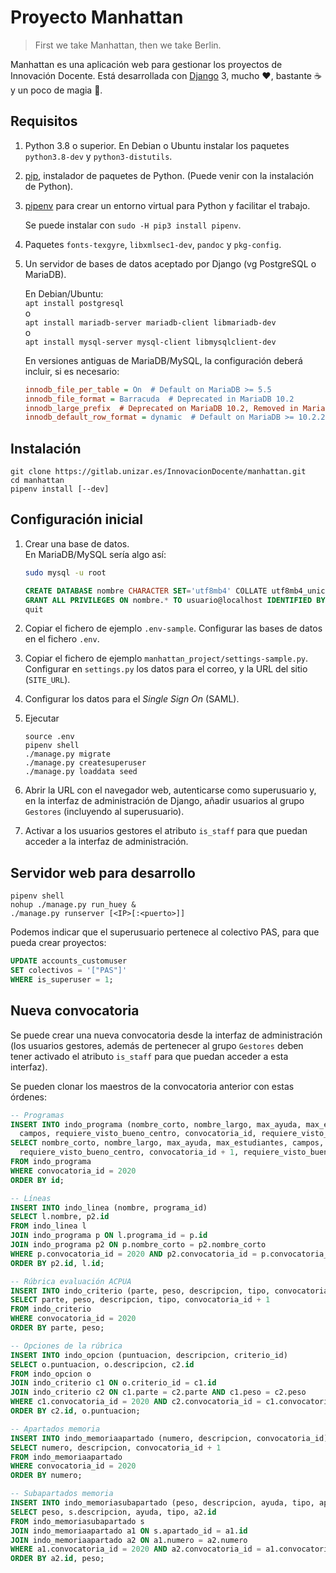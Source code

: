 Proyecto Manhattan
==================

> First we take Manhattan, then we take Berlin.

Manhattan es una aplicación web para gestionar los proyectos de Innovación Docente.
Está desarrollada con [Django](https://www.djangoproject.com/) 3, mucho ♥, bastante ☕ y un poco de magia 🧙.

Requisitos
----------

1. Python 3.8 o superior. En Debian o Ubuntu instalar los paquetes `python3.8-dev` y `python3-distutils`.
2. [pip](https://pip.pypa.io/en/stable/installing/), instalador de paquetes de Python.
   (Puede venir con la instalación de Python).
3. [pipenv](https://github.com/pypa/pipenv) para crear un entorno virtual para Python y facilitar el trabajo.

   Se puede instalar con `sudo -H pip3 install pipenv`.
4. Paquetes `fonts-texgyre`, `libxmlsec1-dev`, `pandoc` y `pkg-config`.
5. Un servidor de bases de datos aceptado por Django (vg PostgreSQL o MariaDB).

   En Debian/Ubuntu:  
   `apt install postgresql`  
   o  
   `apt install mariadb-server mariadb-client libmariadb-dev`  
   o  
   `apt install mysql-server mysql-client libmysqlclient-dev`

   En versiones antiguas de MariaDB/MySQL, la configuración deberá incluir, si es necesario:

   ```ini
   innodb_file_per_table = On  # Default on MariaDB >= 5.5
   innodb_file_format = Barracuda  # Deprecated in MariaDB 10.2
   innodb_large_prefix  # Deprecated on MariaDB 10.2, Removed in MariaDB 10.3.1
   innodb_default_row_format = dynamic  # Default on MariaDB >= 10.2.2
   ```

Instalación
-----------

```shell
git clone https://gitlab.unizar.es/InnovacionDocente/manhattan.git
cd manhattan
pipenv install [--dev]
```

Configuración inicial
---------------------

1. Crear una base de datos.  
   En MariaDB/MySQL sería algo así:

   ```sh
   sudo mysql -u root
   ```

   ```sql
   CREATE DATABASE nombre CHARACTER SET='utf8mb4' COLLATE utf8mb4_unicode_ci;
   GRANT ALL PRIVILEGES ON nombre.* TO usuario@localhost IDENTIFIED BY 'abretesesamo';
   quit
   ```

2. Copiar el fichero de ejemplo `.env-sample`.  Configurar las bases de datos en el fichero `.env`.
3. Copiar el fichero de ejemplo `manhattan_project/settings-sample.py`.  
   Configurar en `settings.py` los datos para el correo, y la URL del sitio (`SITE_URL`).
4. Configurar los datos para el _Single Sign On_ (SAML).
5. Ejecutar

    ```shell
    source .env
    pipenv shell
    ./manage.py migrate
    ./manage.py createsuperuser
    ./manage.py loaddata seed
    ```

6. Abrir la URL con el navegador web, autenticarse como superusuario y,
   en la interfaz de administración de Django, añadir usuarios al grupo `Gestores`
   (incluyendo al superusuario).
7. Activar a los usuarios gestores el atributo `is_staff` para que puedan acceder
   a la interfaz de administración.

Servidor web para desarrollo
----------------------------

```shell
pipenv shell
nohup ./manage.py run_huey &
./manage.py runserver [<IP>[:<puerto>]]
```

Podemos indicar que el superusuario pertenece al colectivo PAS, para que pueda crear proyectos:

```sql
UPDATE accounts_customuser
SET colectivos = '["PAS"]'
WHERE is_superuser = 1;
```

Nueva convocatoria
------------------

Se puede crear una nueva convocatoria desde la interfaz de administración (los usuarios gestores, además de pertenecer
al grupo `Gestores` deben tener activado el atributo `is_staff` para que puedan acceder a esta interfaz).

Se pueden clonar los maestros de la convocatoria anterior con estas órdenes:

```sql
-- Programas
INSERT INTO indo_programa (nombre_corto, nombre_largo, max_ayuda, max_estudiantes,
  campos, requiere_visto_bueno_centro, convocatoria_id, requiere_visto_bueno_estudio)
SELECT nombre_corto, nombre_largo, max_ayuda, max_estudiantes, campos,
  requiere_visto_bueno_centro, convocatoria_id + 1, requiere_visto_bueno_estudio
FROM indo_programa
WHERE convocatoria_id = 2020
ORDER BY id;

-- Líneas
INSERT INTO indo_linea (nombre, programa_id)
SELECT l.nombre, p2.id
FROM indo_linea l
JOIN indo_programa p ON l.programa_id = p.id
JOIN indo_programa p2 ON p.nombre_corto = p2.nombre_corto
WHERE p.convocatoria_id = 2020 AND p2.convocatoria_id = p.convocatoria_id + 1
ORDER BY p2.id, l.id;

-- Rúbrica evaluación ACPUA
INSERT INTO indo_criterio (parte, peso, descripcion, tipo, convocatoria_id)
SELECT parte, peso, descripcion, tipo, convocatoria_id + 1
FROM indo_criterio
WHERE convocatoria_id = 2020
ORDER BY parte, peso;

-- Opciones de la rúbrica
INSERT INTO indo_opcion (puntuacion, descripcion, criterio_id)
SELECT o.puntuacion, o.descripcion, c2.id
FROM indo_opcion o
JOIN indo_criterio c1 ON o.criterio_id = c1.id
JOIN indo_criterio c2 ON c1.parte = c2.parte AND c1.peso = c2.peso
WHERE c1.convocatoria_id = 2020 AND c2.convocatoria_id = c1.convocatoria_id + 1
ORDER BY c2.id, o.puntuacion;

-- Apartados memoria
INSERT INTO indo_memoriaapartado (numero, descripcion, convocatoria_id)
SELECT numero, descripcion, convocatoria_id + 1
FROM indo_memoriaapartado
WHERE convocatoria_id = 2020
ORDER BY numero;

-- Subapartados memoria
INSERT INTO indo_memoriasubapartado (peso, descripcion, ayuda, tipo, apartado_id)
SELECT peso, s.descripcion, ayuda, tipo, a2.id
FROM indo_memoriasubapartado s
JOIN indo_memoriaapartado a1 ON s.apartado_id = a1.id
JOIN indo_memoriaapartado a2 ON a1.numero = a2.numero
WHERE a1.convocatoria_id = 2020 AND a2.convocatoria_id = a1.convocatoria_id + 1
ORDER BY a2.id, peso;
```
